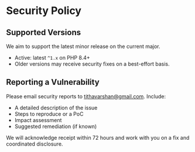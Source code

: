 # Security Policy

## Supported Versions

We aim to support the latest minor release on the current major.

- Active: latest `^1.x` on PHP 8.4+
- Older versions may receive security fixes on a best-effort basis.

## Reporting a Vulnerability

Please email security reports to tjthavarshan@gmail.com. Include:

- A detailed description of the issue
- Steps to reproduce or a PoC
- Impact assessment
- Suggested remediation (if known)

We will acknowledge receipt within 72 hours and work with you on a fix and coordinated disclosure.
